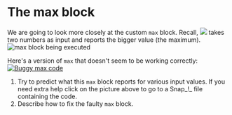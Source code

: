 # The max block

We are going to look more closely at the custom `max` block. Recall, ![](https://beautyjoy.github.io/bjc-r/img/blocks/max.png) takes two numbers as input and reports the bigger value \(the maximum\).![max block being executed](https://beautyjoy.github.io/bjc-r/img/prog/max-block-executed.png)

Here's a version of `max` that doesn't seem to be working correctly:[![Buggy max code](https://beautyjoy.github.io/bjc-r/img/building-blocks/max-code-buggy.png)](http://snap.berkeley.edu/snapsource/snap.html#open:https://beautyjoy.github.io/bjc-r/prog/building-blocks/max-buggy.xml)

1. Try to predict what this `max` block reports for various input values. If you need extra help click on the picture above to go to a Snap_!_ file containing the code.
2. Describe how to fix the faulty `max` block. 

